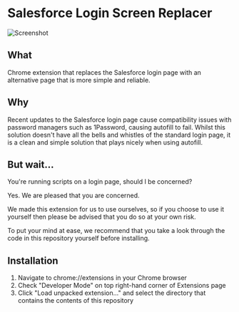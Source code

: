 Salesforce Login Screen Replacer
================================

![Screenshot](https://raw.githubusercontent.com/lukemcfarlane/salesforceloginhelperchromeextension/master/screenshots/login-page.png)

What
----

Chrome extension that replaces the Salesforce login page with an alternative page that is more simple and reliable.

Why
---

Recent updates to the Salesforce login page cause compatibility issues with password managers such as 1Password, causing autofill to fail. Whilst this solution doesn't have all the bells and whistles of the standard login page, it is a clean and simple solution that plays nicely when using autofill.

But wait...
-----------

You're running scripts on a login page, should I be concerned?

Yes. We are pleased that you are concerned.

We made this extension for us to use ourselves, so if you choose to use it yourself then please be advised that you do so at your own risk.

To put your mind at ease, we recommend that you take a look through the code in this repository yourself before installing.


Installation
------------

1. Navigate to chrome://extensions in your Chrome browser
2. Check "Developer Mode" on top right-hand corner of Extensions page
3. Click "Load unpacked extension..." and select the directory that contains the contents of this repository
